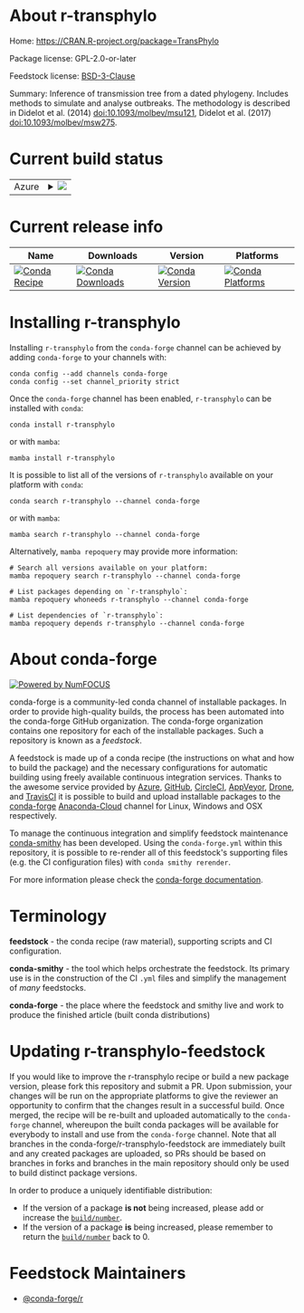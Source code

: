 About r-transphylo
==================

Home: https://CRAN.R-project.org/package=TransPhylo

Package license: GPL-2.0-or-later

Feedstock license: [BSD-3-Clause](https://github.com/conda-forge/r-transphylo-feedstock/blob/main/LICENSE.txt)

Summary: Inference of transmission tree from a dated phylogeny. Includes methods to simulate and analyse outbreaks. The methodology is described in Didelot et al. (2014) <doi:10.1093/molbev/msu121>, Didelot et al. (2017) <doi:10.1093/molbev/msw275>.

Current build status
====================


<table>
    
  <tr>
    <td>Azure</td>
    <td>
      <details>
        <summary>
          <a href="https://dev.azure.com/conda-forge/feedstock-builds/_build/latest?definitionId=10018&branchName=main">
            <img src="https://dev.azure.com/conda-forge/feedstock-builds/_apis/build/status/r-transphylo-feedstock?branchName=main">
          </a>
        </summary>
        <table>
          <thead><tr><th>Variant</th><th>Status</th></tr></thead>
          <tbody><tr>
              <td>linux_64_r_base4.1</td>
              <td>
                <a href="https://dev.azure.com/conda-forge/feedstock-builds/_build/latest?definitionId=10018&branchName=main">
                  <img src="https://dev.azure.com/conda-forge/feedstock-builds/_apis/build/status/r-transphylo-feedstock?branchName=main&jobName=linux&configuration=linux_64_r_base4.1" alt="variant">
                </a>
              </td>
            </tr><tr>
              <td>linux_64_r_base4.2</td>
              <td>
                <a href="https://dev.azure.com/conda-forge/feedstock-builds/_build/latest?definitionId=10018&branchName=main">
                  <img src="https://dev.azure.com/conda-forge/feedstock-builds/_apis/build/status/r-transphylo-feedstock?branchName=main&jobName=linux&configuration=linux_64_r_base4.2" alt="variant">
                </a>
              </td>
            </tr><tr>
              <td>osx_64_r_base4.1</td>
              <td>
                <a href="https://dev.azure.com/conda-forge/feedstock-builds/_build/latest?definitionId=10018&branchName=main">
                  <img src="https://dev.azure.com/conda-forge/feedstock-builds/_apis/build/status/r-transphylo-feedstock?branchName=main&jobName=osx&configuration=osx_64_r_base4.1" alt="variant">
                </a>
              </td>
            </tr><tr>
              <td>osx_64_r_base4.2</td>
              <td>
                <a href="https://dev.azure.com/conda-forge/feedstock-builds/_build/latest?definitionId=10018&branchName=main">
                  <img src="https://dev.azure.com/conda-forge/feedstock-builds/_apis/build/status/r-transphylo-feedstock?branchName=main&jobName=osx&configuration=osx_64_r_base4.2" alt="variant">
                </a>
              </td>
            </tr><tr>
              <td>win_64</td>
              <td>
                <a href="https://dev.azure.com/conda-forge/feedstock-builds/_build/latest?definitionId=10018&branchName=main">
                  <img src="https://dev.azure.com/conda-forge/feedstock-builds/_apis/build/status/r-transphylo-feedstock?branchName=main&jobName=win&configuration=win_64_" alt="variant">
                </a>
              </td>
            </tr>
          </tbody>
        </table>
      </details>
    </td>
  </tr>
</table>

Current release info
====================

| Name | Downloads | Version | Platforms |
| --- | --- | --- | --- |
| [![Conda Recipe](https://img.shields.io/badge/recipe-r--transphylo-green.svg)](https://anaconda.org/conda-forge/r-transphylo) | [![Conda Downloads](https://img.shields.io/conda/dn/conda-forge/r-transphylo.svg)](https://anaconda.org/conda-forge/r-transphylo) | [![Conda Version](https://img.shields.io/conda/vn/conda-forge/r-transphylo.svg)](https://anaconda.org/conda-forge/r-transphylo) | [![Conda Platforms](https://img.shields.io/conda/pn/conda-forge/r-transphylo.svg)](https://anaconda.org/conda-forge/r-transphylo) |

Installing r-transphylo
=======================

Installing `r-transphylo` from the `conda-forge` channel can be achieved by adding `conda-forge` to your channels with:

```
conda config --add channels conda-forge
conda config --set channel_priority strict
```

Once the `conda-forge` channel has been enabled, `r-transphylo` can be installed with `conda`:

```
conda install r-transphylo
```

or with `mamba`:

```
mamba install r-transphylo
```

It is possible to list all of the versions of `r-transphylo` available on your platform with `conda`:

```
conda search r-transphylo --channel conda-forge
```

or with `mamba`:

```
mamba search r-transphylo --channel conda-forge
```

Alternatively, `mamba repoquery` may provide more information:

```
# Search all versions available on your platform:
mamba repoquery search r-transphylo --channel conda-forge

# List packages depending on `r-transphylo`:
mamba repoquery whoneeds r-transphylo --channel conda-forge

# List dependencies of `r-transphylo`:
mamba repoquery depends r-transphylo --channel conda-forge
```


About conda-forge
=================

[![Powered by
NumFOCUS](https://img.shields.io/badge/powered%20by-NumFOCUS-orange.svg?style=flat&colorA=E1523D&colorB=007D8A)](https://numfocus.org)

conda-forge is a community-led conda channel of installable packages.
In order to provide high-quality builds, the process has been automated into the
conda-forge GitHub organization. The conda-forge organization contains one repository
for each of the installable packages. Such a repository is known as a *feedstock*.

A feedstock is made up of a conda recipe (the instructions on what and how to build
the package) and the necessary configurations for automatic building using freely
available continuous integration services. Thanks to the awesome service provided by
[Azure](https://azure.microsoft.com/en-us/services/devops/), [GitHub](https://github.com/),
[CircleCI](https://circleci.com/), [AppVeyor](https://www.appveyor.com/),
[Drone](https://cloud.drone.io/welcome), and [TravisCI](https://travis-ci.com/)
it is possible to build and upload installable packages to the
[conda-forge](https://anaconda.org/conda-forge) [Anaconda-Cloud](https://anaconda.org/)
channel for Linux, Windows and OSX respectively.

To manage the continuous integration and simplify feedstock maintenance
[conda-smithy](https://github.com/conda-forge/conda-smithy) has been developed.
Using the ``conda-forge.yml`` within this repository, it is possible to re-render all of
this feedstock's supporting files (e.g. the CI configuration files) with ``conda smithy rerender``.

For more information please check the [conda-forge documentation](https://conda-forge.org/docs/).

Terminology
===========

**feedstock** - the conda recipe (raw material), supporting scripts and CI configuration.

**conda-smithy** - the tool which helps orchestrate the feedstock.
                   Its primary use is in the construction of the CI ``.yml`` files
                   and simplify the management of *many* feedstocks.

**conda-forge** - the place where the feedstock and smithy live and work to
                  produce the finished article (built conda distributions)


Updating r-transphylo-feedstock
===============================

If you would like to improve the r-transphylo recipe or build a new
package version, please fork this repository and submit a PR. Upon submission,
your changes will be run on the appropriate platforms to give the reviewer an
opportunity to confirm that the changes result in a successful build. Once
merged, the recipe will be re-built and uploaded automatically to the
`conda-forge` channel, whereupon the built conda packages will be available for
everybody to install and use from the `conda-forge` channel.
Note that all branches in the conda-forge/r-transphylo-feedstock are
immediately built and any created packages are uploaded, so PRs should be based
on branches in forks and branches in the main repository should only be used to
build distinct package versions.

In order to produce a uniquely identifiable distribution:
 * If the version of a package **is not** being increased, please add or increase
   the [``build/number``](https://docs.conda.io/projects/conda-build/en/latest/resources/define-metadata.html#build-number-and-string).
 * If the version of a package **is** being increased, please remember to return
   the [``build/number``](https://docs.conda.io/projects/conda-build/en/latest/resources/define-metadata.html#build-number-and-string)
   back to 0.

Feedstock Maintainers
=====================

* [@conda-forge/r](https://github.com/conda-forge/r/)

